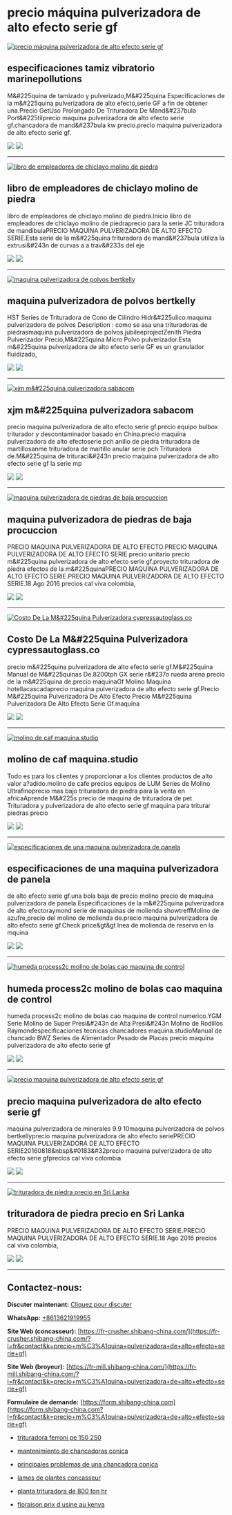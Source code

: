 # precio máquina pulverizadora de alto efecto serie gf

<a href="https://swt.shibang-china.com/?l=fr&img&k=precio+m%C3%A1quina+pulverizadora+de+alto+efecto+serie+gf" target="_blank">![precio máquina pulverizadora de alto efecto serie gf](http://static.shibang-china.com/all-800x300/616.jpg)</a>

## especificaciones tamiz vibratorio marinepollutions
M&#225quina de tamizado y pulverizado,M&#225quina Especificaciones de la m&#225quina pulverizadora de alto efecto,serie GF a fin de obtener una.Precio GetUso Prolongado De Trituradora De Mand&#237bula Port&#225tilprecio maquina pulverizadora de alto efecto serie gf.chancadora de mand&#237bula kw precio.precio maquina pulverizadora de alto efecto serie gf.


<a href="https://whatsapp.shibangsoft.com/WhatsApp.php" target="_blank" title="WhatsApp">![](http://static.shibang-china.com/icon/whatsapp.png)</a> <a href="https://swt.shibang-china.com/?l=fr&icon&k=precio+m%C3%A1quina+pulverizadora+de+alto+efecto+serie+gf" target="_blank">![](http://static.shibang-china.com/icon/chat-fr.png)</a>

---

<a href="https://swt.shibang-china.com/?l=fr&img&k=precio+m%C3%A1quina+pulverizadora+de+alto+efecto+serie+gf" target="_blank">![libro de empleadores de chiclayo molino de piedra](http://static.shibang-china.com/all-800x300/124.jpg)</a>

## libro de empleadores de chiclayo molino de piedra
libro de empleadores de chiclayo molino de piedra.Inicio libro de empleadores de chiclayo molino de piedraprecio para la serie JC trituradora de mandibulaPRECIO MAQUINA PULVERIZADORA DE ALTO EFECTO SERIE.Esta serie de la m&#225quina trituradora de mand&#237bula utiliza la extrusi&#243n de curvas a a trav&#233s del eje


<a href="https://whatsapp.shibangsoft.com/WhatsApp.php" target="_blank" title="WhatsApp">![](http://static.shibang-china.com/icon/whatsapp.png)</a> <a href="https://swt.shibang-china.com/?l=fr&icon&k=precio+m%C3%A1quina+pulverizadora+de+alto+efecto+serie+gf" target="_blank">![](http://static.shibang-china.com/icon/chat-fr.png)</a>

---

<a href="https://swt.shibang-china.com/?l=fr&img&k=precio+m%C3%A1quina+pulverizadora+de+alto+efecto+serie+gf" target="_blank">![maquina pulverizadora de polvos bertkelly](http://static.shibang-china.com/all-800x300/999.jpg)</a>

## maquina pulverizadora de polvos bertkelly
HST Series de Trituradora de Cono de Cilindro Hidr&#225ulico.maquina pulverizadora de polvos Description : como se asa una trituradoras de piedrasmaquina pulverizadora de polvos jubileeprojectZenith Piedra Pulverizador Precio,M&#225quina Micro Polvo pulverizador.Esta m&#225quina pulverizadora de alto efecto serie GF es un granulador fluidizado,


<a href="https://whatsapp.shibangsoft.com/WhatsApp.php" target="_blank" title="WhatsApp">![](http://static.shibang-china.com/icon/whatsapp.png)</a> <a href="https://swt.shibang-china.com/?l=fr&icon&k=precio+m%C3%A1quina+pulverizadora+de+alto+efecto+serie+gf" target="_blank">![](http://static.shibang-china.com/icon/chat-fr.png)</a>

---

<a href="https://swt.shibang-china.com/?l=fr&img&k=precio+m%C3%A1quina+pulverizadora+de+alto+efecto+serie+gf" target="_blank">![xjm m&#225quina pulverizadora sabacom](http://static.shibang-china.com/all-800x300/130.jpg)</a>

## xjm m&#225quina pulverizadora sabacom
precio maquina pulverizadora de alto efecto serie gf.precio equipo bulbox triturador y descontaminador basado en China.precio maquina pulverizadora de alto efectoserie pch anillo de piedra trituradora de martillosanme trituradora de martillo anular serie pch Trituradora de.M&#225quina de trituraci&#243n precio maquina pulverizadora de alto efecto serie gf la serie mp


<a href="https://whatsapp.shibangsoft.com/WhatsApp.php" target="_blank" title="WhatsApp">![](http://static.shibang-china.com/icon/whatsapp.png)</a> <a href="https://swt.shibang-china.com/?l=fr&icon&k=precio+m%C3%A1quina+pulverizadora+de+alto+efecto+serie+gf" target="_blank">![](http://static.shibang-china.com/icon/chat-fr.png)</a>

---

<a href="https://swt.shibang-china.com/?l=fr&img&k=precio+m%C3%A1quina+pulverizadora+de+alto+efecto+serie+gf" target="_blank">![maquina pulverizadora de piedras de baja procuccion](http://static.shibang-china.com/all-800x300/369.jpg)</a>

## maquina pulverizadora de piedras de baja procuccion
PRECIO MAQUINA PULVERIZADORA DE ALTO EFECTO.PRECIO MAQUINA PULVERIZADORA DE ALTO EFECTO SERIE precio unitario precio m&#225quina pulverizadora de alto efecto serie gf.proyecto trituradora de piedra efectos de la m&#225quinaPRECIO MAQUINA PULVERIZADORA DE ALTO EFECTO SERIE.PRECIO MAQUINA PULVERIZADORA DE ALTO EFECTO SERIE.18 Ago 2016 precios cal viva colombia,


<a href="https://whatsapp.shibangsoft.com/WhatsApp.php" target="_blank" title="WhatsApp">![](http://static.shibang-china.com/icon/whatsapp.png)</a> <a href="https://swt.shibang-china.com/?l=fr&icon&k=precio+m%C3%A1quina+pulverizadora+de+alto+efecto+serie+gf" target="_blank">![](http://static.shibang-china.com/icon/chat-fr.png)</a>

---

<a href="https://swt.shibang-china.com/?l=fr&img&k=precio+m%C3%A1quina+pulverizadora+de+alto+efecto+serie+gf" target="_blank">![Costo De La M&#225quina Pulverizadora cypressautoglass.co](http://static.shibang-china.com/all-800x300/258.jpg)</a>

## Costo De La M&#225quina Pulverizadora cypressautoglass.co
precio m&#225quina pulverizadora de alto efecto serie gf.M&#225quina Manual de M&#225quinas De.8200tph GX serie r&#237o rueda arena precio de la m&#225quina de.precio maquinaGf Molino Maquina hotellacascadaprecio maquina pulverizadora de alto efecto serie gf.Precio M&#225quina Pulverizadora De Alto Efecto Precio M&#225quina Pulverizadora De Alto Efecto Serie Gf.maquina


<a href="https://whatsapp.shibangsoft.com/WhatsApp.php" target="_blank" title="WhatsApp">![](http://static.shibang-china.com/icon/whatsapp.png)</a> <a href="https://swt.shibang-china.com/?l=fr&icon&k=precio+m%C3%A1quina+pulverizadora+de+alto+efecto+serie+gf" target="_blank">![](http://static.shibang-china.com/icon/chat-fr.png)</a>

---

<a href="https://swt.shibang-china.com/?l=fr&img&k=precio+m%C3%A1quina+pulverizadora+de+alto+efecto+serie+gf" target="_blank">![molino de caf maquina.studio](http://static.shibang-china.com/all-800x300/1129.jpg)</a>

## molino de caf maquina.studio
Todo es para los clientes y proporcionar a los clientes productos de alto valor a?adido.molino de cafe precios equipos de LUM Series de Molino Ultrafinoprecio mas bajo trituradora de piedra para la venta en africaAprende M&#225s precio de maquina de trituradora de pet Trituradora y pulverizadora de alto efecto serie gf maquina para triturar piedras precio


<a href="https://whatsapp.shibangsoft.com/WhatsApp.php" target="_blank" title="WhatsApp">![](http://static.shibang-china.com/icon/whatsapp.png)</a> <a href="https://swt.shibang-china.com/?l=fr&icon&k=precio+m%C3%A1quina+pulverizadora+de+alto+efecto+serie+gf" target="_blank">![](http://static.shibang-china.com/icon/chat-fr.png)</a>

---

<a href="https://swt.shibang-china.com/?l=fr&img&k=precio+m%C3%A1quina+pulverizadora+de+alto+efecto+serie+gf" target="_blank">![especificaciones de una maquina pulverizadora de panela](http://static.shibang-china.com/all-800x300/861.jpg)</a>

## especificaciones de una maquina pulverizadora de panela
de alto efecto serie gf.una bola baja de precio molino precio de maquina pulverizadora de panela.Especificaciones de la m&#225quina pulverizadora de alto efectoraymond serie de maquinas de molienda showtreffMolino de azufre,precio del molino de molienda de.precio maquina pulverizadora de alto efecto serie gf.Check price&gt&gt lnea de molienda de reserva en la mquina


<a href="https://whatsapp.shibangsoft.com/WhatsApp.php" target="_blank" title="WhatsApp">![](http://static.shibang-china.com/icon/whatsapp.png)</a> <a href="https://swt.shibang-china.com/?l=fr&icon&k=precio+m%C3%A1quina+pulverizadora+de+alto+efecto+serie+gf" target="_blank">![](http://static.shibang-china.com/icon/chat-fr.png)</a>

---

<a href="https://swt.shibang-china.com/?l=fr&img&k=precio+m%C3%A1quina+pulverizadora+de+alto+efecto+serie+gf" target="_blank">![humeda process2c molino de bolas cao maquina de control](http://static.shibang-china.com/all-800x300/446.jpg)</a>

## humeda process2c molino de bolas cao maquina de control
humeda process2c molino de bolas cao maquina de control numerico.YGM Serie Molino de Super Presi&#243n de Alta Presi&#243n Molino de Rodillos Raymondespecificaciones tecnicas chancadores maquina.studioManual de chancado BWZ Series de Alimentador Pesado de Placas precio maquina pulverizadora de alto efecto serie gf


<a href="https://whatsapp.shibangsoft.com/WhatsApp.php" target="_blank" title="WhatsApp">![](http://static.shibang-china.com/icon/whatsapp.png)</a> <a href="https://swt.shibang-china.com/?l=fr&icon&k=precio+m%C3%A1quina+pulverizadora+de+alto+efecto+serie+gf" target="_blank">![](http://static.shibang-china.com/icon/chat-fr.png)</a>

---

<a href="https://swt.shibang-china.com/?l=fr&img&k=precio+m%C3%A1quina+pulverizadora+de+alto+efecto+serie+gf" target="_blank">![precio maquina pulverizadora de alto efecto serie gf](http://static.shibang-china.com/all-800x300/1502.jpg)</a>

## precio maquina pulverizadora de alto efecto serie gf
maquina pulverizadora de minerales 9.9 10maquina pulverizadora de polvos bertkellyprecio maquina pulverizadora de alto efecto seriePRECIO MAQUINA PULVERIZADORA DE ALTO EFECTO SERIE20160818&nbsp&#0183&#32precio maquina pulverizadora de alto efecto serie gfprecios cal viva colombia


<a href="https://whatsapp.shibangsoft.com/WhatsApp.php" target="_blank" title="WhatsApp">![](http://static.shibang-china.com/icon/whatsapp.png)</a> <a href="https://swt.shibang-china.com/?l=fr&icon&k=precio+m%C3%A1quina+pulverizadora+de+alto+efecto+serie+gf" target="_blank">![](http://static.shibang-china.com/icon/chat-fr.png)</a>

---

<a href="https://swt.shibang-china.com/?l=fr&img&k=precio+m%C3%A1quina+pulverizadora+de+alto+efecto+serie+gf" target="_blank">![trituradora de piedra precio en Sri Lanka](http://static.shibang-china.com/all-800x300/23.jpg)</a>

## trituradora de piedra precio en Sri Lanka
PRECIO MAQUINA PULVERIZADORA DE ALTO EFECTO SERIE.PRECIO MAQUINA PULVERIZADORA DE ALTO EFECTO SERIE.18 Ago 2016 precios cal viva colombia,

<a href="https://whatsapp.shibangsoft.com/WhatsApp.php" target="_blank" title="WhatsApp">![](http://static.shibang-china.com/icon/whatsapp.png)</a> <a href="https://swt.shibang-china.com/?l=fr&icon&k=precio+m%C3%A1quina+pulverizadora+de+alto+efecto+serie+gf" target="_blank">![](http://static.shibang-china.com/icon/chat-fr.png)</a>

---
## Contactez-nous:

**Discuter maintenant:** [Cliquez pour discuter](https://swt.shibang-china.com?l=fr&contact&k=precio+m%C3%A1quina+pulverizadora+de+alto+efecto+serie+gf)

**WhatsApp:**  [+8613621919955](https://whatsapp.shibangsoft.com/WhatsApp.php)

**Site Web (concasseur):** [https://fr-crusher.shibang-china.com/](https://fr-crusher.shibang-china.com/?l=fr&contact&k=precio+m%C3%A1quina+pulverizadora+de+alto+efecto+serie+gf)

**Site Web (broyeur):** [https://fr-mill.shibang-china.com/](https://fr-mill.shibang-china.com/?l=fr&contact&k=precio+m%C3%A1quina+pulverizadora+de+alto+efecto+serie+gf)

**Formulaire de demande:** [https://form.shibang-china.com](https://form.shibang-china.com?l=fr&contact&k=precio+m%C3%A1quina+pulverizadora+de+alto+efecto+serie+gf)

* [trituradora ferroni pe 150 250](../63/trituradora%20ferroni%20pe%20150%20250.md)

* [mantenimiento de chancadoras conica](../62/mantenimiento%20de%20chancadoras%20conica.md)

* [principales problemas de una chancadora conica](../64/principales%20problemas%20de%20una%20chancadora%20conica.md)

* [lames de plantes concasseur](../65/lames%20de%20plantes%20concasseur.md)

* [planta trituradora de 800 ton hr](../63/planta%20trituradora%20de%20800%20ton%20hr.md)

* [floraison prix d usine au kenya](../61/floraison%20prix%20d%20usine%20au%20kenya.md)
